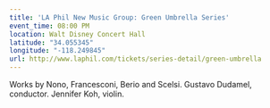 ```yaml
---
title: 'LA Phil New Music Group: Green Umbrella Series'
event_time: 08:00 PM
location: Walt Disney Concert Hall
latitude: "34.055345"
longitude: "-118.249845"
url: http://www.laphil.com/tickets/series-detail/green-umbrella
---
```

Works by Nono, Francesconi, Berio and Scelsi. Gustavo Dudamel, conductor. Jennifer Koh, violin.
